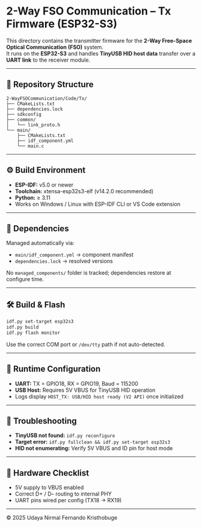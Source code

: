 # 2-Way FSO Communication – Tx Firmware (ESP32-S3)

This directory contains the transmitter firmware for the **2-Way Free-Space Optical Communication (FSO)** system.  
It runs on the **ESP32-S3** and handles **TinyUSB HID host data** transfer over a **UART link** to the receiver module.

---

## 📂 Repository Structure
```
2-WayFSOCommunication/Code/Tx/
├── CMakeLists.txt
├── dependencies.lock
├── sdkconfig
├── common/
│   └── link_proto.h
└── main/
    ├── CMakeLists.txt
    ├── idf_component.yml
    └── main.c
```

---

## ⚙️ Build Environment
- **ESP-IDF:** v5.0 or newer  
- **Toolchain:** xtensa-esp32s3-elf (v14.2.0 recommended)  
- **Python:** ≥ 3.11  
- Works on Windows / Linux with ESP-IDF CLI or VS Code extension  

---

## 🧩 Dependencies
Managed automatically via:
- `main/idf_component.yml` → component manifest  
- `dependencies.lock` → resolved versions  

No `managed_components/` folder is tracked; dependencies restore at configure time.

---

## 🛠️ Build & Flash
```bash
idf.py set-target esp32s3
idf.py build
idf.py flash monitor
```

Use the correct COM port or `/dev/tty` path if not auto-detected.

---

## 🔧 Runtime Configuration
- **UART:** TX = GPIO18, RX = GPIO19, Baud = 115200  
- **USB Host:** Requires 5V VBUS for TinyUSB HID operation  
- Logs display `HOST_TX: USB/HID host ready (V2 API)` once initialized  

---

## 🧾 Troubleshooting
- **TinyUSB not found:** `idf.py reconfigure`  
- **Target error:** `idf.py fullclean && idf.py set-target esp32s3`  
- **HID not enumerating:** Verify 5V VBUS and ID pin for host mode  

---

## 🧱 Hardware Checklist
- 5V supply to VBUS enabled  
- Correct D+ / D– routing to internal PHY  
- UART pins wired per config (TX18 → RX19)  

---

© 2025 Udaya Nirmal Fernando Kristhobuge
